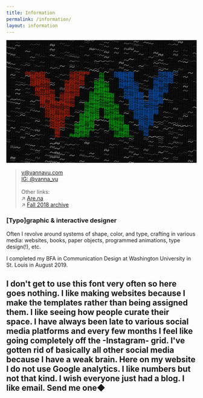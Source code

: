```yaml
---
title: Information
permalink: /information/
layout: information
---
```


![](/images/portrait.jpg)

> [v@vannavu.com](mailto:v@vannavu.com)   
[IG: @vanna_vu](https://www.instagram.com/vanna_vu/)  
&nbsp;  
Other links:  
↗ [Are.na](https://www.are.na/vanna-vu/blocks?sort=UPDATED_AT)  
↗ [Fall 2018 archive](https://vannavu.com/referencerepository/)  

### [Typo]graphic & interactive designer

Often I revolve around systems of shape, color, and type, crafting in various media: websites, books, paper objects, programmed animations, type design(!), etc.

I completed my BFA in Communication Design at Washington University in St. Louis in August 2019.

## I don't get to use this font very often so here goes nothing. I like making websites because I make the templates rather than being assigned them. I like seeing how people curate their space. I have always been late to various social media platforms and every few months I feel like going completely off the -Instagram- grid. I've gotten rid of basically all other social media because I have a weak brain. Here on my website I do not use Google analytics. I like numbers but not that kind. I wish everyone just had a blog. I like email. Send me one◆
